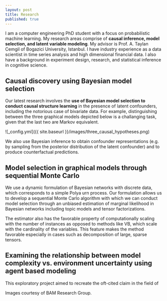 ```yaml
---
layout: post
title: Research
published: true
---
```



I am a computer engineering PhD student with a focus on probabilistic machine learning. My research areas comprise of **causal inference, model selection, and latent variable modeling**. My advisor is Prof. A. Taylan Cemgil of Bogazici University, Istanbul. I have industry experience as a data scientist in time series analysis and high dimensional financial data. I also have a background in experiment design, research, and statistical inference in cognitive science.

## Causal discovery using Bayesian model selection

Our latest research involves the **use of Bayesian model selection to conduct causal structure learning** in the presence of latent confounders, including the notorious case of bivariate data. For example, distinguishing between the three graphical models depicted below is a challanging task, given that the last two are Markov equivalent.

![_config.yml]({{ site.baseurl }}/images/three_causal_hypotheses.png)

We also use Bayesian inference to obtain confounder representations (e.g. by sampling from the posterior distribution of the latent confounder) and to produce counterfactual predictions.

## Model selection in graphical models through sequential Monte Carlo

We use a dynamic formulation of Bayesian networks with discrete data, which corresponds to a simple Polya urn process. Our formulation allows us to develop a sequential Monte Carlo algorithm with which we can conduct model selection through an unbiased estimation of marginal likelihood in Bayesian networks including topic models and tensor factorizations. 



The estimator also has the favorable property of computationally scaling with the number of instances as opposed to methods like VB, which scale with the cardinality of the variables. This feature makes the method favorable especially in cases such as decomposition of large, sparse tensors.

## Examining the relationship between model complexity vs. environment uncertainty using agent based modeling

This exploratory project aimed to recreate the oft-cited claim in the field of 



Images courtesy of BAM Research Group.